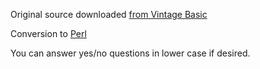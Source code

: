 Original source downloaded [from Vintage Basic](http://www.vintage-basic.net/games.html)

Conversion to [Perl](https://www.perl.org/)

You can answer yes/no questions in lower case if desired.
